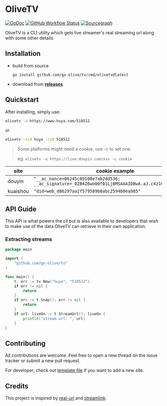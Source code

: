 # OliveTV

[![GoDoc](https://img.shields.io/badge/GoDoc-Reference-blue?style=for-the-badge&logo=go)](https://pkg.go.dev/github.com/go-olive/tv?tab=doc)
[![GitHub Workflow Status](https://img.shields.io/github/workflow/status/go-olive/tv/goreleaser?style=for-the-badge)](https://github.com/go-olive/tv/actions/workflows/release.yml)
[![Sourcegraph](https://img.shields.io/badge/view%20on-Sourcegraph-brightgreen.svg?style=for-the-badge&logo=sourcegraph)](https://sourcegraph.com/github.com/go-olive/tv)

OliveTV is a CLI utility which gets live streamer's real streaming url along with some other details.

## Installation

* build from source

    `go install github.com/go-olive/tv/cmd/olivetv@latest`

* download from [**releases**](https://github.com/go-olive/tv/releases)

## Quickstart

After installing, simply use:

```sh
olivetv -u https://www.huya.com/518512
```

or

```sh
olivetv -sid huya -rid 518512
```

> Some platforms might need a cookie, use -c to set one.
>
> eg.  `olivetv -u https://live.douyin.com/xxx -c cookie`

| site     | cookie example                                               |
| -------- | ------------------------------------------------------------ |
| douyin   | `"__ac_nonce=06245c89100e7ab2dd536; __ac_signature=_02B4Z6wo00f01LjBMSAAAIDBwA.aJ.c4z1C44TWAAEx696;"` |
| kuaishou | `"did=web_d86297aa2f579589b8abc2594b0ea985"`                 |

## API Guide

This API is what powers the cli but is also available to developers that wish to make use of the data OliveTV can retrieve in their own application.

### Extracting streams

```go
package main

import (
	"github.com/go-olive/tv"
)

func main() {
	t, err := tv.New("huya", "518512")
	if err != nil {
		return
	}
	if err := t.Snap(); err != nil {
		return
	}
	if url, liveOn := t.StreamUrl(); liveOn {
		println("stream url: ", url)
	}
}

```

## Contributing

All contributions are welcome. Feel free to open a new thread on the issue tracker or submit a new pull request.

For developer, check out [template file](template.go) if you want to add a new site.

## Credits

This project is inspired by [real-url](https://github.com/wbt5/real-url) and [streamlink](https://github.com/streamlink/streamlink).
